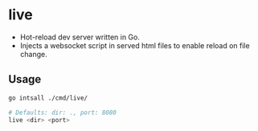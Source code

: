 # live

* Hot-reload dev server written in Go. 
* Injects a websocket script in served html files to enable reload on file change.


## Usage

```bash
go intsall ./cmd/live/

# Defaults: dir: ., port: 8080
live <dir> <port>
```

